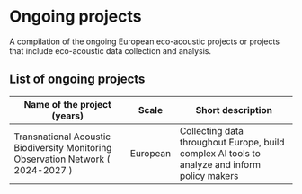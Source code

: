 # Ongoing projects

A compilation of the ongoing European eco-acoustic projects or projects that include eco-acoustic data collection and analysis. 

## List of ongoing projects

| Name of the project (years) | Scale | Short description |
|---------------------|-------|--------------------|
| Transnational Acoustic Biodiversity Monitoring Observation Network ( 2024-2027 ) | European | Collecting data throughout Europe, build complex AI tools to analyze and inform policy makers |
